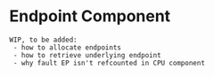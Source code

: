 # Endpoint Component
```{attention}
WIP, to be added:
 - how to allocate endpoints
 - how to retrieve underlying endpoint
 - why fault EP isn't refcounted in CPU component
```